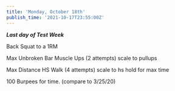 ```yaml
---
title: 'Monday, October 18th'
publish_time: '2021-10-17T23:55:00Z'
---
```


***Last day of Test Week***

Back Squat to a 1RM

Max Unbroken Bar Muscle Ups (2 attempts) scale to pullups

Max Distance HS Walk (4 attempts) scale to hs hold for max time

100 Burpees for time. (compare to 3/25/20)
